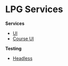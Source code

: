 # LPG Services

**Services**

* [UI](service/ui)
* [Course UI](service/course-ui)

**Testing**

* [Headless](test/headless)
